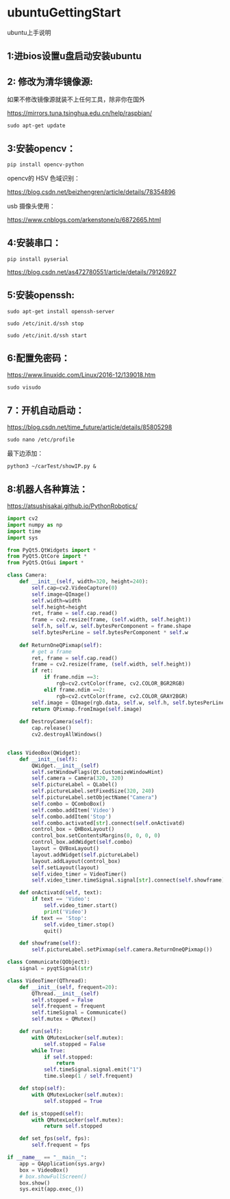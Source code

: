 # ubuntuGettingStart
ubuntu上手说明


## 1:进bios设置u盘启动安装ubuntu

## 2: 修改为清华镜像源:

如果不修改镜像源就装不上任何工具，除非你在国外

https://mirrors.tuna.tsinghua.edu.cn/help/raspbian/

`sudo apt-get update`

## 3:安装opencv：

`pip install opencv-python`

opencv的 HSV 色域识别：

https://blog.csdn.net/beizhengren/article/details/78354896

usb 摄像头使用：

https://www.cnblogs.com/arkenstone/p/6872665.html

## 4:安装串口：

`pip install pyserial`

https://blog.csdn.net/as472780551/article/details/79126927


## 5:安装openssh:

``sudo apt-get install openssh-server``

``sudo /etc/init.d/ssh stop``

``sudo /etc/init.d/ssh start``

## 6:配置免密码：

https://www.linuxidc.com/Linux/2016-12/139018.htm

``sudo visudo``

## 7：开机自动启动：

https://blog.csdn.net/time_future/article/details/85805298

`sudo nano /etc/profile`

最下边添加：

`python3 ~/carTest/showIP.py &`

## 8:机器人各种算法：

https://atsushisakai.github.io/PythonRobotics/



```py
import cv2
import numpy as np
import time
import sys

from PyQt5.QtWidgets import *
from PyQt5.QtCore import *
from PyQt5.QtGui import *

class Camera:
    def __init__(self, width=320, height=240):
        self.cap=cv2.VideoCapture(0)
        self.image=QImage()
        self.width=width
        self.height=height
        ret, frame = self.cap.read()
        frame = cv2.resize(frame, (self.width, self.height))
        self.h, self.w, self.bytesPerComponent = frame.shape
        self.bytesPerLine = self.bytesPerComponent * self.w
    
    def ReturnOneQPixmap(self):
        # get a frame
        ret, frame = self.cap.read()
        frame = cv2.resize(frame, (self.width, self.height))
        if ret:
            if frame.ndim ==3:
                rgb=cv2.cvtColor(frame, cv2.COLOR_BGR2RGB)
            elif frame.ndim ==2:
                rgb=cv2.cvtColor(frame, cv2.COLOR_GRAY2BGR)
        self.image = QImage(rgb.data, self.w, self.h, self.bytesPerLine, QImage.Format_RGB888)    
        return QPixmap.fromImage(self.image)
    
    def DestroyCamera(self):
        cap.release()
        cv2.destroyAllWindows()


class VideoBox(QWidget):
    def __init__(self):
        QWidget.__init__(self)
        self.setWindowFlags(Qt.CustomizeWindowHint)
        self.camera = Camera(320, 320)
        self.pictureLabel = QLabel()
        self.pictureLabel.setFixedSize(320, 240)
        self.pictureLabel.setObjectName("Camera")
        self.combo = QComboBox()
        self.combo.addItem('Video')
        self.combo.addItem('Stop')
        self.combo.activated[str].connect(self.onActivatd)
        control_box = QHBoxLayout()
        control_box.setContentsMargins(0, 0, 0, 0)
        control_box.addWidget(self.combo)
        layout = QVBoxLayout()
        layout.addWidget(self.pictureLabel)
        layout.addLayout(control_box)
        self.setLayout(layout)
        self.video_timer = VideoTimer()
        self.video_timer.timeSignal.signal[str].connect(self.showframe)

    def onActivatd(self, text):
        if text == 'Video':
            self.video_timer.start()
            print('Video')
        if text == 'Stop':
            self.video_timer.stop()
            quit()

    def showframe(self):
        self.pictureLabel.setPixmap(self.camera.ReturnOneQPixmap())

class Communicate(QObject):
    signal = pyqtSignal(str)

class VideoTimer(QThread):
    def __init__(self, frequent=20):
        QThread.__init__(self)
        self.stopped = False
        self.frequent = frequent
        self.timeSignal = Communicate()
        self.mutex = QMutex()

    def run(self):
        with QMutexLocker(self.mutex):
            self.stopped = False
        while True:
            if self.stopped:
                return
            self.timeSignal.signal.emit("1")
            time.sleep(1 / self.frequent)

    def stop(self):
        with QMutexLocker(self.mutex):
            self.stopped = True

    def is_stopped(self):
        with QMutexLocker(self.mutex):
            return self.stopped

    def set_fps(self, fps):
        self.frequent = fps

if __name__ == "__main__":
    app = QApplication(sys.argv)
    box = VideoBox()
    # box.showFullScreen()
    box.show()
    sys.exit(app.exec_())


```
